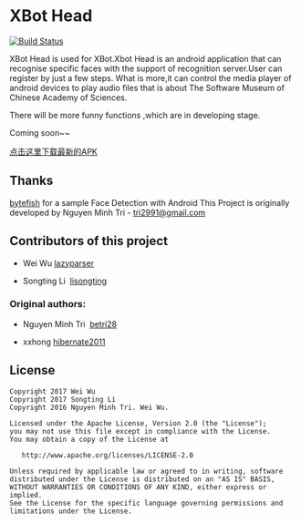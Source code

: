 XBot Head
=========

[![Build Status](https://travis-ci.org/lisongting/xbot_head.svg?branch=master)](https://travis-ci.org/lisongting/xbot_head)

XBot Head is used for XBot.Xbot Head is an android application that can recognise specific faces with the support of recognition server.User can register by just a few steps. What is more,it can control the media player of android devices to play audio files that is about  The Software Museum of Chinese Academy of Sciences.

There will be more funny functions ,which are in developing stage.

Coming soon~~

[点击这里下载最新的APK](http://fir.im/u4rz)

## Thanks
[bytefish][bytefish] for a sample Face Detection with Android
This Project is originally developed by Nguyen Minh Tri - <tri2991@gmail.com>

## Contributors of this project

* Wei Wu  [lazyparser](https://github.com/lazyparser)

* Songting Li  [lisongting](https://github.com/lisongting)

### Original authors:
* Nguyen Minh Tri  [betri28](https://github.com/betri28)

* xxhong  [hibernate2011](https://github.com/hibernate2011)

License
--------

    Copyright 2017 Wei Wu
    Copyright 2017 Songting Li
    Copyright 2016 Nguyen Minh Tri. Wei Wu.
    
    Licensed under the Apache License, Version 2.0 (the "License");
    you may not use this file except in compliance with the License.
    You may obtain a copy of the License at
    
       http://www.apache.org/licenses/LICENSE-2.0
    
    Unless required by applicable law or agreed to in writing, software
    distributed under the License is distributed on an "AS IS" BASIS,
    WITHOUT WARRANTIES OR CONDITIONS OF ANY KIND, either express or implied.
    See the License for the specific language governing permissions and
    limitations under the License.

[bytefish]:https://github.com/bytefish/VideoFaceDetection
